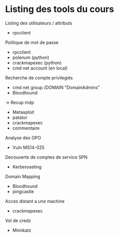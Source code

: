 # Listing des tools du cours

Listing des utilisateurs / attributs
- rpcclient

Politique de mot de passe
- rpcclient
- polenum (python)
- crackmapexec (python)
- cmd net account (en local)

Recherche de compte privilegiés
- cmd net group /DOMAIN "DomainAdmins"
- Bloodhound

-> Recup mdp
- Metasploit
- patator
- crackmapexec
- commentaire

Analyse des GPO
- Vuln MS14-025

Decouverte de comptes de service SPN
- Kerberoasting

Domain Mapping
- Bloodhound
- pingcastle

Acces distant a une machine
- crackmapexec

Vol de credz
- Mimikatz


